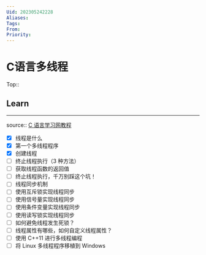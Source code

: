 ```yaml
---
Uid: 202305242228
Aliases: 
Tags: 
From: 
Priority: 
---
```

# C语言多线程

Top:: 

## Learn
---
source:: [C 语言学习网教程](http://c.biancheng.net/thread/)

- [x] 线程是什么
- [x] 第一个多线程程序
- [x] 创建线程
- [ ] 终止线程执行（3 种方法）
- [ ] 获取线程函数的返回值
- [ ] 终止线程执行，千万别踩这个坑！
- [ ] 线程同步机制
- [ ] 使用互斥锁实现线程同步
- [ ] 使用信号量实现线程同步
- [ ] 使用条件变量实现线程同步
- [ ] 使用读写锁实现线程同步
- [ ] 如何避免线程发生死锁？
- [ ] 线程属性有哪些，如何自定义线程属性？
- [ ] 使用 C++11 进行多线程编程
- [ ] 将 Linux 多线程程序移植到 Windows